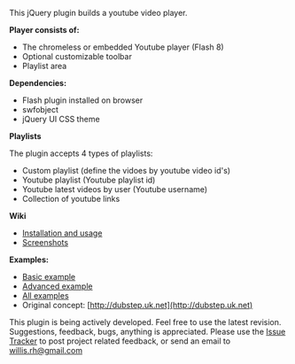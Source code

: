 This jQuery plugin builds a youtube video player.

**Player consists of:**

 * The chromeless or embedded Youtube player (Flash 8)
 * Optional customizable toolbar 
 * Playlist area

**Dependencies:**

 * Flash plugin installed on browser
 * swfobject
 * jQuery UI CSS theme

**Playlists**

The plugin accepts 4 types of playlists:

 * Custom playlist (define the vidoes by youtube video id's)
 * Youtube playlist (Youtube playlist id)
 * Youtube latest videos by user (Youtube username)
 * Collection of youtube links

**Wiki**

 * [Installation and usage](http://github.com/badsyntax/jquery-youtube-player/wiki/Installation-and-usage)
 * [Screenshots](http://github.com/badsyntax/jquery-youtube-player/wiki/Screenshots)

**Examples:**

 * [Basic example](http://badsyntax.github.com/youtube-player/player-example.html)
 * [Advanced example](http://badsyntax.github.com/youtube-player/player-example-api-events.html)
 * [All examples](http://badsyntax.github.com/youtube-player/)
 * Original concept: [http://dubstep.uk.net](http://dubstep.uk.net)

This plugin is being actively developed. Feel free to use the latest revision.
Suggestions, feedback, bugs, anything is appreciated. Please use the [Issue Tracker](http://github.com/badsyntax/jquery-youtube-player/issues) to post project related feedback, or send an email to willis.rh@gmail.com
